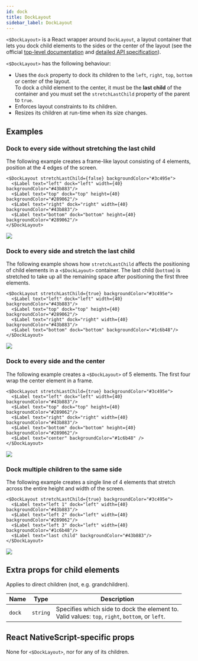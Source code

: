 ```yaml
---
id: dock
title: DockLayout
sidebar_label: DockLayout
---
```

<!-- contributors: [shirakaba, rigor789, ikoevska] -->

`<$DockLayout>` is a React wrapper around `DockLayout`, a layout container that lets you dock child elements to the sides or the center of the layout (see the official [top-level documentation](https://docs.nativescript.org/ui/layouts/layout-containers#docklayout) and [detailed API specification](https://docs.nativescript.org/api-reference/modules/_ui_layouts_dock_layout_)).

`<$DockLayout>` has the following behaviour:

* Uses the `dock` property to dock its children to the `left`, `right`, `top`, `bottom` or center of the layout.<br/>To dock a child element to the center, it must be the **last child** of the container and you must set the `stretchLastChild` property of the parent to `true`.
* Enforces layout constraints to its children.
* Resizes its children at run-time when its size changes.

## Examples

### Dock to every side without stretching the last child

The following example creates a frame-like layout consisting of 4 elements, position at the 4 edges of the screen.

```tsx
<$DockLayout stretchLastChild={false} backgroundColor="#3c495e">
  <$Label text="left" dock="left" width={40} backgroundColor="#43b883"/>
  <$Label text="top" dock="top" height={40} backgroundColor="#289062"/>
  <$Label text="right" dock="right" width={40} backgroundColor="#43b883"/>
  <$Label text="bottom" dock="bottom" height={40} backgroundColor="#289062"/>
</$DockLayout>
```
<img class="md:w-1/2 lg:w-1/3" src="https://art.nativescript-vue.org/layouts/dock_layout_no_stretch.svg" />

### Dock to every side and stretch the last child

The following example shows how `stretchLastChild` affects the positioning of child elements in a `<$DockLayout>` container. The last child (`bottom`) is stretched to take up all the remaining space after positioning the first three elements.

```tsx
<$DockLayout stretchLastChild={true} backgroundColor="#3c495e">
  <$Label text="left" dock="left" width={40} backgroundColor="#43b883"/>
  <$Label text="top" dock="top" height={40} backgroundColor="#289062"/>
  <$Label text="right" dock="right" width={40} backgroundColor="#43b883"/>
  <$Label text="bottom" dock="bottom" backgroundColor="#1c6b48"/>
</$DockLayout>
```
<img class="md:w-1/2 lg:w-1/3" src="https://art.nativescript-vue.org/layouts/dock_layout_stretch.svg" />

### Dock to every side and the center

The following example creates a `<$DockLayout>` of 5 elements. The first four wrap the center element in a frame. 

```tsx
<$DockLayout stretchLastChild={true} backgroundColor="#3c495e">
  <$Label text="left" dock="left" width={40} backgroundColor="#43b883"/>
  <$Label text="top" dock="top" height={40} backgroundColor="#289062"/>
  <$Label text="right" dock="right" width={40} backgroundColor="#43b883"/>
  <$Label text="bottom" dock="bottom" height={40} backgroundColor="#289062"/>
  <$Label text="center" backgroundColor="#1c6b48" />
</$DockLayout>
```
<img class="md:w-1/2 lg:w-1/3" src="https://art.nativescript-vue.org/layouts/dock_layout_all_sides_and_stretch.svg" />

### Dock multiple children to the same side

The following example creates a single line of 4 elements that stretch across the entire height and width of the screen.
 
```tsx
<$DockLayout stretchLastChild={true} backgroundColor="#3c495e">
  <$Label text="left 1" dock="left" width={40} backgroundColor="#43b883"/>
  <$Label text="left 2" dock="left" width={40} backgroundColor="#289062"/>
  <$Label text="left 3" dock="left" width={40} backgroundColor="#1c6b48"/>
  <$Label text="last child" backgroundColor="#43b883"/>
</$DockLayout>
```
<img class="md:w-1/2 lg:w-1/3" src="https://art.nativescript-vue.org/layouts/dock_layout_multiple_on_same_side.svg" />


## Extra props for child elements

Applies to direct children (not, e.g. grandchildren).

| Name | Type | Description |
|------|------|-------------|
| `dock` | `string` | Specifies which side to dock the element to.<br/>Valid values: `top`, `right`, `bottom`, or `left`.

## React NativeScript-specific props

None for `<$DockLayout>`, nor for any of its children.
